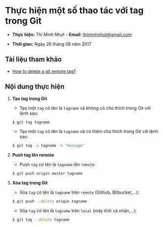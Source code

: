 # Thực hiện một số thao tác với tag trong Git

* **Thực hiện:** Thi Minh Nhựt - **Email:** thiminhnhut@gmail.com

* **Thời gian:** Ngày 26 tháng 08 năm 2017

## Tài liệu tham khảo

* [How to delete a git remote tag?](https://stackoverflow.com/questions/5480258/how-to-delete-a-git-remote-tag)

## Nội dung thực hiện

1. **Tạo tag trong Git**

    * Tạo một `tag` có tên là `tagname` và không có chú thích trong Git với lệnh sau:

    ```bash
    $ git tag tagname
    ```

    * Tạo một `tag` có tên là `tagname` và có thêm chú thích trong Git với lệnh sau:

    ```bash
    $ git tag -a tagname -m "message"
    ```

1. **Push tag lên remote**

    * Push `tag` có tên là `tagname` lên `remote`:

    ```bash
    $ git push origin master tagname
    ```

1. **Xóa tag trong Git**

    * Xóa `tag` có tên là `tagname` trên `remote` (Github, Bitbucket,...):

    ```bash
    $ git push --delete origin tagname
    ```

    * Xóa `tag` có tên là `tagname` trên `local` (máy tính cá nhân,...):

    ```bash
    $ git tag --delete tagname
    ```
